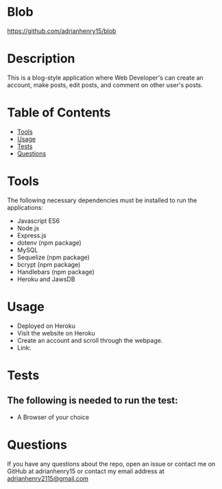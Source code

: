 # Blob
https://github.com/adrianhenry15/blob
# Description
This is a blog-style application where Web Developer's can create an account, make posts, edit posts, and comment on other user's posts.
 # Table of Contents
* [Tools](#tools)
* [Usage](#usage)
* [Tests](#tests)
* [Questions](#questions)
# Tools
The following necessary dependencies must be installed to run the applications: 
- Javascript ES6 
- Node.js 
- Express.js
- dotenv (npm package) 
- MySQL
- Sequelize (npm package) 
- bcrypt (npm package) 
- Handlebars (npm package) 
- Heroku and JawsDB
# Usage
- Deployed on Heroku
- Visit the website on Heroku 
- Create an account and scroll through the webpage.
- Link: 
# Tests
## The following is needed to run the test: 
- A Browser of your choice
# Questions
If you have any questions about the repo, open an issue or contact me on GitHub at adrianhenry15 or contact my email
address at adrianhenry2115@gmail.com
